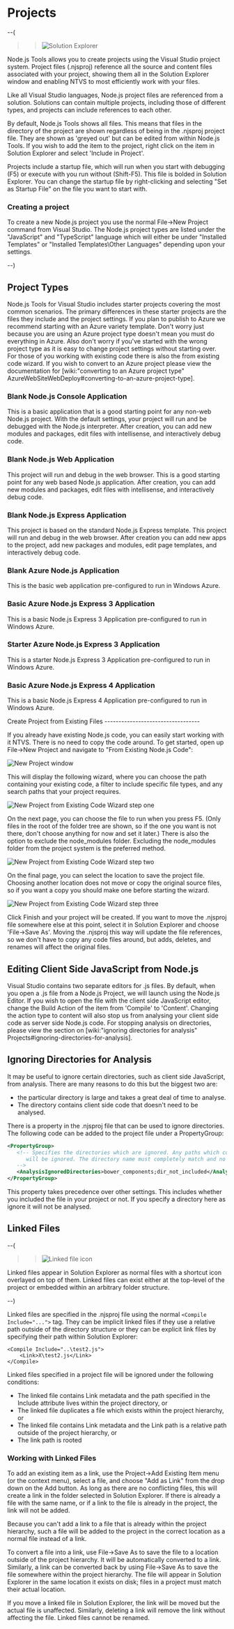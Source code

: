 Projects
========

--(

>>![Solution Explorer](Images/SolutionExplorer.png)

Node.js Tools allows you to create projects using the Visual Studio project system. Project files (.njsproj) reference all the source and content files associated with your project, showing them all in the Solution Explorer window and enabling NTVS to most efficiently work with your files.

Like all Visual Studio languages, Node.js project files are referenced from a solution. Solutions can contain multiple projects, including those of different types, and projects can include references to each other.

By default, Node.js Tools shows all files. This means that files in the directory of the project are shown regardless of being in the .njsproj project file. They are shown as 'greyed out' but can be edited from within Node.js Tools. If you wish to add the item to the project, right click on the item in Solution Explorer and select 'Include in Project'.

Projects include a startup file, which will run when you start with debugging (F5) or execute with you run without (Shift-F5). This file is bolded in Solution Explorer. You can change the startup file by right-clicking and selecting "Set as Startup File" on the file you want to start with.
### Creating a project
To create a new Node.js project you use the normal File->New Project command from Visual Studio. The Node.js project types are listed under the "JavaScript" and "TypeScript" language which will either be under "Installed Templates" or "Installed Templates\Other Languages" depending upon your settings.

--)

Project Types
-------------
Node.js Tools for Visual Studio includes starter projects covering the most common scenarios. The primary differences in these starter projects are the files they include and the project settings. If you plan to publish to Azure we recommend starting with an Azure variety template. Don't worry just because you are using an Azure project type doesn't mean you must do everything in Azure. Also don't worry if you've started with the wrong project type as it is easy to change project settings without starting over. For those of you working with existing code there is also the from existing code wizard. If you wish to convert to an Azure project please view the documentation for [wiki:"converting to an Azure project type" AzureWebSiteWebDeploy#converting-to-an-azure-project-type].

### Blank Node.js Console Application

This is a basic application that is a good starting point for any non-web Node.js project. With the default settings, your project will run and be debugged with the Node.js interpreter. After creation, you can add new modules and packages, edit files with intellisense, and interactively debug code.

### Blank Node.js Web Application

This project will run and debug in the web browser. This is a good starting point for any web based Node.js application. After creation, you can add new modules and packages, edit files with intellisense, and interactively debug code.

### Blank Node.js Express Application

This project is based on the standard Node.js Express template. This project will run and debug in the web browser. After creation you can add new apps to the project, add new packages and modules, edit page templates, and interactively debug code.

### Blank Azure Node.js Application

This is the basic web application pre-configured to run in Windows Azure.

### Basic Azure Node.js Express 3 Application

This is a basic Node.js Express 3 Application pre-configured to run in Windows Azure.

### Starter Azure Node.js Express 3 Application

This is a starter Node.js Express 3 Application pre-configured to run in Windows Azure.

### Basic Azure Node.js Express 4 Application

This is a basic Node.js Express 4 Application pre-configured to run in Windows Azure.

<p id="NewProjectFromExisting" />
Create Project from Existing Files
----------------------------------

If you already have existing Node.js code, you can easily start working with it NTVS. There is no need to copy the code around. To get started, open up File->New Project and navigate to "From Existing Node.js Code":

![New Project window](Images/ProjectFromExisting1.png)

This will display the following wizard, where you can choose the path containing your existing code, a filter to include specific file types, and any search paths that your project requires.

![New Project from Existing Code Wizard step one](Images/ProjectFromExisting2.png)

On the next page, you can choose the file to run when you press F5. (Only files in the root of the folder tree are shown, so if the one you want is not there, don't choose anything for now and set it later.)  There is also the option to exclude the node\_modules folder. Excluding the node\_modules folder from the project system is the preferred method.

![New Project from Existing Code Wizard step two](Images/ProjectFromExisting3.png)

On the final page, you can select the location to save the project file. Choosing another location does not move or copy the original source files, so if you want a copy you should make one before starting the wizard.

![New Project from Existing Code Wizard step three](Images/ProjectFromExisting4.png)

Click Finish and your project will be created. If you want to move the .njsproj file somewhere else at this point, select it in Solution Explorer and choose 'File->Save As'. Moving the .njsproj this way will update the file references, so we don't have to copy any code files around, but adds, deletes, and renames will affect the original files.

Editing Client Side JavaScript from Node.js
--------------------------------------------
Visual Studio contains two separate editors for .js files. By default, when you open a .js file from a Node.js Project, we will launch using the Node.js Editor. If you wish to open the file with the client side JavaScript editor, change the Build Action of the item from 'Compile' to 'Content'. Changing the action type to content will also stop us from analysing your client side code as server side Node.js code. For stopping analysis on directories, please view the section on [wiki:"ignoring directories for analysis" Projects#ignoring-directories-for-analysis].

Ignoring Directories for Analysis
---------------------------------
It may be useful to ignore certain directories, such as client side JavaScript, from analysis. There are many reasons to do this but the biggest two are:
* the particular directory is large and takes a great deal of time to analyse.
* The directory contains client side code that doesn't need to be analysed.

There is a property in the .njsproj file that can be used to ignore directories. The following code can be added to the project file under a PropertyGroup:

```xml
<PropertyGroup>
   <!-- Specifies the directories which are ignored. Any paths which contain these directory names
      will be ignored. The directory name must completely match and no wild cards are allowed
   -->
   <AnalysisIgnoredDirectories>bower_components;dir_not_included</AnalysisIgnoredDirectories>
</PropertyGroup>
```

This property takes precedence over other settings. This includes whether you included the file in your project or not. If you specify a directory here as ignore it will not be analysed.

Linked Files
------------

--(

>>![Linked file icon](Images/LinkedFileIcon.png)

Linked files appear in Solution Explorer as normal files with a shortcut icon overlayed on top of them. Linked files can exist either at the top-level of the project or embedded within an arbitrary folder structure.

--)

Linked files are specified in the .njsproj file using the normal `<Compile Include="...">` tag. They can be implicit linked files if they use a relative path outside of the directory structure or they can be explicit link files by specifying their path within Solution Explorer:

```
<Compile Include="..\test2.js">
    <Link>X\test2.js</Link>
</Compile>
```

Linked files specified in a project file will be ignored under the following conditions:

* The linked file contains Link metadata and the path specified in the Include attribute lives within the project directory, or
* The linked file duplicates a file which exists within the project hierarchy, or
* The linked file contains Link metadata and the Link path is a relative path outside of the project hierarchy, or
* The link path is rooted

### Working with Linked Files

To add an existing item as a link, use the Project->Add Existing Item menu (or the context menu), select a file, and choose "Add as Link" from the drop down on the Add button. As long as there are no conflicting files, this will create a link in the folder selected in Solution Explorer. If there is already a file with the same name, or if a link to the file is already in the project, the link will not be added.

Because you can't add a link to a file that is already within the project hierarchy, such a file will be added to the project in the correct location as a normal file instead of a link.

To convert a file into a link, use File->Save As to save the file to a location outside of the project hierarchy. It will be automatically converted to a link. Similarly, a link can be converted back by using File->Save As to save the file somewhere within the project hierarchy. The file will appear in Solution Explorer in the same location it exists on disk; files in a project must match their actual location.

If you move a linked file in Solution Explorer, the link will be moved but the actual file is unaffected. Similarly, deleting a link will remove the link without affecting the file. Linked files cannot be renamed.
